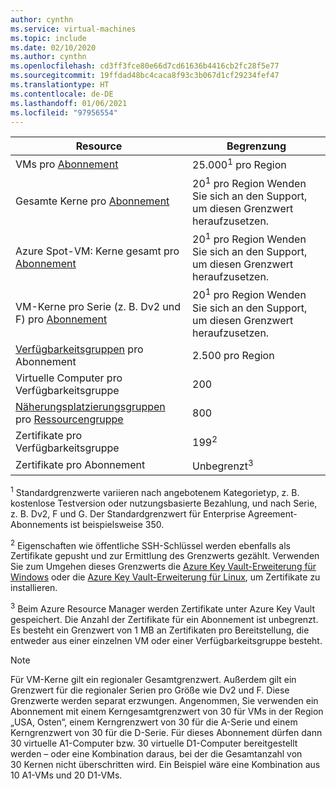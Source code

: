 ```yaml
---
author: cynthn
ms.service: virtual-machines
ms.topic: include
ms.date: 02/10/2020
ms.author: cynthn
ms.openlocfilehash: cd3ff3fce80e66d7cd61636b4416cb2fc28f5e77
ms.sourcegitcommit: 19ffdad48bc4caca8f93c3b067d1cf29234fef47
ms.translationtype: HT
ms.contentlocale: de-DE
ms.lasthandoff: 01/06/2021
ms.locfileid: "97956554"
---
```

| Resource | Begrenzung |
| --- | --- |
| VMs pro [Abonnement](https://azure.microsoft.com/pricing/) |25.000<sup>1</sup> pro Region |
| Gesamte Kerne pro [Abonnement](https://azure.microsoft.com/pricing/) |20<sup>1</sup> pro Region Wenden Sie sich an den Support, um diesen Grenzwert heraufzusetzen. |
| Azure Spot-VM: Kerne gesamt pro [Abonnement](https://azure.microsoft.com/pricing/) |20<sup>1</sup> pro Region Wenden Sie sich an den Support, um diesen Grenzwert heraufzusetzen. |
| VM-Kerne pro Serie (z. B. Dv2 und F) pro [Abonnement](https://azure.microsoft.com/pricing/) |20<sup>1</sup> pro Region Wenden Sie sich an den Support, um diesen Grenzwert heraufzusetzen. |
| [Verfügbarkeitsgruppen](../articles/virtual-machines/manage-availability.md#configure-multiple-virtual-machines-in-an-availability-set-for-redundancy) pro Abonnement |2\.500 pro Region |
| Virtuelle Computer pro Verfügbarkeitsgruppe | 200 |
| [Näherungsplatzierungsgruppen](https://docs.microsoft.com/azure/virtual-machines/windows/proximity-placement-groups-portal) pro [Ressourcengruppe](../articles/azure-resource-manager/management/overview.md#resource-groups) | 800 | 
| Zertifikate pro Verfügbarkeitsgruppe | 199<sup>2</sup> |
| Zertifikate pro Abonnement |Unbegrenzt<sup>3</sup> |

<sup>1</sup> Standardgrenzwerte variieren nach angebotenem Kategorietyp, z. B. kostenlose Testversion oder nutzungsbasierte Bezahlung, und nach Serie, z. B. Dv2, F und G. Der Standardgrenzwert für Enterprise Agreement-Abonnements ist beispielsweise 350.

<sup>2</sup> Eigenschaften wie öffentliche SSH-Schlüssel werden ebenfalls als Zertifikate gepusht und zur Ermittlung des Grenzwerts gezählt. Verwenden Sie zum Umgehen dieses Grenzwerts die [Azure Key Vault-Erweiterung für Windows](https://docs.microsoft.com/azure/virtual-machines/extensions/key-vault-windows) oder die [Azure Key Vault-Erweiterung für Linux](https://docs.microsoft.com/azure/virtual-machines/extensions/key-vault-linux), um Zertifikate zu installieren.

<sup>3</sup> Beim Azure Resource Manager werden Zertifikate unter Azure Key Vault gespeichert. Die Anzahl der Zertifikate für ein Abonnement ist unbegrenzt. Es besteht ein Grenzwert von 1 MB an Zertifikaten pro Bereitstellung, die entweder aus einer einzelnen VM oder einer Verfügbarkeitsgruppe besteht.



> [!NOTE]
> Für VM-Kerne gilt ein regionaler Gesamtgrenzwert. Außerdem gilt ein Grenzwert für die regionaler Serien pro Größe wie Dv2 und F. Diese Grenzwerte werden separat erzwungen. Angenommen, Sie verwenden ein Abonnement mit einem Kerngesamtgrenzwert von 30 für VMs in der Region „USA, Osten“, einem Kerngrenzwert von 30 für die A-Serie und einem Kerngrenzwert von 30 für die D-Serie. Für dieses Abonnement dürfen dann 30 virtuelle A1-Computer bzw. 30 virtuelle D1-Computer bereitgestellt werden – oder eine Kombination daraus, bei der die Gesamtanzahl von 30 Kernen nicht überschritten wird. Ein Beispiel wäre eine Kombination aus 10 A1-VMs und 20 D1-VMs.  
> <!-- -->
>

